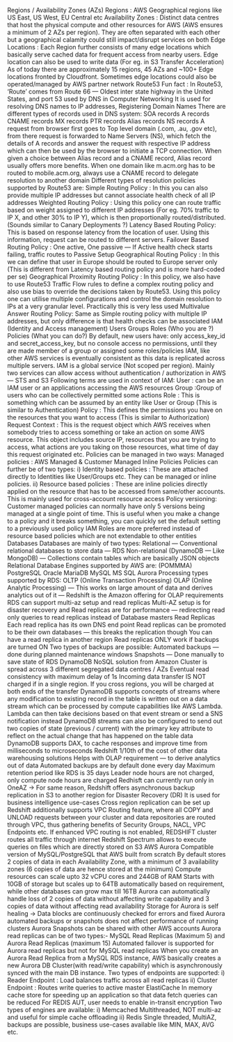 Regions / Availability Zones (AZs)
Regions : AWS Geographical regions like US East, US West, EU Central etc
Availability Zones : Distinct data centres that host the physical compute and other resources for AWS (AWS ensures a minimum of 2 AZs per region). They are often separated with each other but a geographical calamity could still impact/disrupt services on both
Edge Locations : Each Region further consists of many edge locations which basically serve cached data for frequent access from nearby users. Edge location can also be used to write data (For eg. in S3 Transfer Acceleration)
As of today there are approximately 15 regions, 45 AZs and ~100+ Edge locations fronted by Cloudfront. Sometimes edge locations could also be operated/managed by AWS partner network
Route53
Fun fact : In Route53, ‘Route’ comes from Route 66 — Oldest inter state highway in the United States, and port 53 used by DNS in Computer Networking
It is used for resolving DNS names to IP addresses, Registering Domain Names
There are different types of records used in DNS system:
SOA records
A records
CNAME records
MX records
PTR records
Alias records
NS records
A request from browser first goes to Top level domain (.com, .au, .gov etc), from there request is forwarded to Name Servers (NS), which fetch the details of A records and answer the request with respective IP address which can then be used by the browser to initiate a TCP connection.
When given a choice between Alias record and a CNAME record, Alias record usually offers more benefits.
When one domain like m.acm.org has to be routed to mobile.acm.org, always use a CNAME record to delegate resolution to another domain
Different types of resolution policies supported by Route53 are:
Simple Routing Policy : In this you can also provide multiple IP addresses but cannot associate health check of all IP addresses
Weighted Routing Policy : Using this policy one can route traffic based on weight assigned to different IP addresses (For eg. 70% traffic to IP X, and other 30% to IP Y), which is then proportionally routed/distributed. (Sounds similar to Canary Deployments ?)
Latency Based Routing Policy: This is based on response latency from the location of user. Using this information, request can be routed to different servers.
Failover Based Routing Policy : One active, One passive — If Active health check starts failing, traffic routes to Passive Setup
Geographical Routing Policy : In this we can define that user in Europe should be routed to Europe server only (This is different from Latency based routing policy and is more hard-coded per se)
Geographical Proximity Routing Policy : In this policy, we also have to use Route53 Traffic Flow rules to define a complex routing policy and also use bias to override the decisions taken by Route53. Using this policy one can utilise multiple configurations and control the domain resolution to IPs at a very granular level. Practically this is very less used
Multivalue Answer Routing Policy: Same as Simple routing policy with multiple IP addresses, but only difference is that health checks can be associated
IAM (Identity and Access management)
Users
Groups
Roles (Who you are ?)
Policies (What you can do?)
By default, new users have:
only access_key_id and secret_access_key, but no console access
no permissions, until they are made member of a group or assigned some roles/policies
IAM, like other AWS services is eventually consistent as this data is replicated across multiple servers. IAM is a global service (Not scoped per region). Mainly two services can allow access without authentication / authorization in AWS — STS and S3
Following terms are used in context of IAM:
User : can be an IAM user or an applications accessing the AWS resources
Group :Group of users who can be collectively permitted some actions
Role : This is something which can be assumed by an entity like User or Group (This is similar to Authentication)
Policy : This defines the permissions you have on the resources that you want to access (This is similar to Authorization)
Request Context : This is the request object which AWS receives when somebody tries to access something or take an action on some AWS resource. This object includes source IP, resources that you are trying to access, what actions are you taking on those resources, what time of day this request originated etc.
Policies can be managed in two ways:
Managed policies : AWS Managed & Customer Managed
Inline Policies
Policies can further be of two types:
i) Identity based policies : These are attached directly to Identities like User/Groups etc. They can be managed or inline policies.
ii) Resource based policies : These are inline policies directly applied on the resource that has to be accessed from same/other accounts. This is mainly used for cross-account resource access
Policy versioning: Customer managed policies can normally have only 5 versions being managed at a single point of time. This is useful when you make a change to a policy and it breaks something, you can quickly set the default setting to a previously used policy
IAM Roles are more preferred instead of resource based policies which are not extendable to other entities
Databases
Databases are mainly of two types:
Relational — Conventional relational databases to store data — RDS
Non-relational (DynamoDB — Like MongoDB) — Collections contain tables which are basically JSON objects
Relational Database Engines supported by AWS are: (POMMMA)
PostgreSQL
Oracle
MariaDB
MySQL
MS SQL
Aurora
Processing types supported by RDS:
OLTP (Online Transaction Processing)
OLAP (Online Analytic Processing) — This works on large amount of data and derives analytics out of it — Redshift is the Amazon offering for OLAP requirements
RDS can support multi-az setup and read replicas
Multi-AZ setup is for disaster recovery and Read replicas are for performance — redirecting read only queries to read replicas instead of Database masters
Read Replicas
Each read replica has its own DNS end point
Read replicas can be promoted to be their own databases — this breaks the replication though
You can have a read replica in another region
Read replicas ONLY work if backups are turned ON
Two types of backups are possible:
Automated backups — done during planned maintenance windows
Snapshots — Done manually to save state of RDS
DynamoDB
NoSQL solution from Amazon
Cluster is spread across 3 different segregated data centres / AZs
Eventual read consistency with maximum delay of 1s
Incoming data transfer IS NOT charged if in a single region. If you cross regions, you will be charged at both ends of the transfer
DynamoDB supports concepts of streams where any modification to existing record in the table is written out on a data stream which can be processed by compute capabilities like AWS Lambda. Lambda can then take decisions based on that event stream or send a SNS notification instead
DynamoDB streams can also be configured to send out two copies of state (previous / current) with the primary key attribute to reflect on the actual change that has happened on the table data
DynamoDB supports DAX, to cache responses and improve time from milliseconds to microseconds
Redshift
1/10th of the cost of other data warehousing solutions
Helps with OLAP requirement — to derive analytics out of data
Automated backups are by default done every day
Maximum retention period like RDS is 35 days
Leader node hours are not charged, only compute node hours are charged
Redhisft can currently run only in OneAZ -> For same reason, Redshift offers asynchronous backup replication in S3 to another region for Disaster Recovery (DR)
It is used for business intelligence use-cases
Cross region replication can be set up
Redshift additionally supports VPC Routing feature, where all COPY and UNLOAD requests between your cluster and data repositories are routed through VPC, thus gathering benefits of Security Groups, NACL, VPC Endpoints etc.
If enhanced VPC routing is not enabled, REDSHIFT cluster routes all traffic through internet
Redshift Spectrum allows to execute queries on files which are directly stored on S3
AWS Aurora
Compatible version of MySQL/PostgreSQL that AWS built from scratch
By default stores 2 copies of data in each Availability Zone, with a minimum of 3 availability zones (6 copies of data are hence stored at the minimum)
Compute resources can scale upto 32 vCPU cores and 244GB of RAM
Starts with 10GB of storage but scales up to 64TB automatically based on requirement, while other databases can grow max till 16TB
Aurora can automatically handle loss of 2 copies of data without affecting write capability and 3 copies of data without affecting read availability
Storage for Aurora is self healing -> Data blocks are continuously checked for errors and fixed
Aurora automated backups or snapshots does not affect performance of running clusters
Aurora Snapshots can be shared with other AWS accounts
Aurora read replicas can be of two types:- MySQL Read Replicas (Maximum 5) and Aurora Read Replicas (maximum 15)
Automated failover is supported for Aurora read replicas but not for MySQL read replicas
When you create an Aurora Read Replica from a MySQL RDS instance, AWS basically creates a new Aurora DB Cluster(with read/write capability) which is asynchronously synced with the main DB instance.
Two types of endpoints are supported:
i) Reader Endpoint : Load balances traffic across all read replicas
ii) Cluster Endpoint : Routes write queries to active master
ElastiCache
In memory cache store for speeding up an application so that data fetch queries can be reduced
For REDIS AUT, user needs to enable in-transit encryption
Two types of engines are available:
i) Memcached
Multithreaded, NOT multi-az and useful for simple cache offloading
ii) Redis
Single threaded, MultiAZ, backups are possible, business use-cases available like MIN, MAX, AVG etc.
